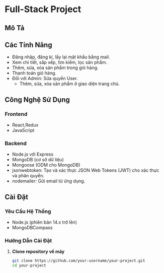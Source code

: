 # Full-Stack Project

## Mô Tả 

## Các Tính Năng
- Đăng nhập, đăng kí, lấy lại mật khẩu bằng mail.
- Xem chi tiết, sắp xếp, tìm kiếm, lọc sản phẩm.
- Thêm, sửa, xóa sản phẩm trong giỏ hàng.
- Thanh toán giỏ hàng.
- Đối với Admin: Sửa quyền User.
   -  Thêm, sửa, xóa sản phẩm ở giao diện trang chủ.

## Công Nghệ Sử Dụng

### Frontend
- React,Redux
- JavaScript

### Backend
- Node.js với Express
- MongoDB (cơ sở dữ liệu)
- Mongoose (ODM cho MongoDB)
- jsonwebtoken: Tạo và xác thực JSON Web Tokens (JWT) cho xác thực và phân quyền.
- nodemailer: Gửi email từ ứng dụng.

## Cài Đặt

### Yêu Cầu Hệ Thống

- Node.js (phiên bản 14.x trở lên)
- MongoDBCompass

### Hướng Dẫn Cài Đặt

1. **Clone repository về máy**

   ```bash
   git clone https://github.com/your-username/your-project.git
   cd your-project
